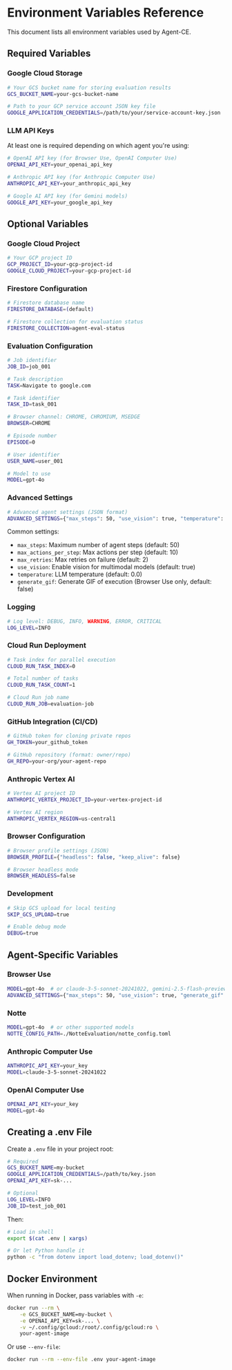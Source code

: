 # Environment Variables Reference

This document lists all environment variables used by Agent-CE.

## Required Variables

### Google Cloud Storage

```bash
# Your GCS bucket name for storing evaluation results
GCS_BUCKET_NAME=your-gcs-bucket-name

# Path to your GCP service account JSON key file
GOOGLE_APPLICATION_CREDENTIALS=/path/to/your/service-account-key.json
```

### LLM API Keys

At least one is required depending on which agent you're using:

```bash
# OpenAI API key (for Browser Use, OpenAI Computer Use)
OPENAI_API_KEY=your_openai_api_key

# Anthropic API key (for Anthropic Computer Use)
ANTHROPIC_API_KEY=your_anthropic_api_key

# Google AI API key (for Gemini models)
GOOGLE_API_KEY=your_google_api_key
```

## Optional Variables

### Google Cloud Project

```bash
# Your GCP project ID
GCP_PROJECT_ID=your-gcp-project-id
GOOGLE_CLOUD_PROJECT=your-gcp-project-id
```

### Firestore Configuration

```bash
# Firestore database name
FIRESTORE_DATABASE=(default)

# Firestore collection for evaluation status
FIRESTORE_COLLECTION=agent-eval-status
```

### Evaluation Configuration

```bash
# Job identifier
JOB_ID=job_001

# Task description
TASK=Navigate to google.com

# Task identifier
TASK_ID=task_001

# Browser channel: CHROME, CHROMIUM, MSEDGE
BROWSER=CHROME

# Episode number
EPISODE=0

# User identifier
USER_NAME=user_001

# Model to use
MODEL=gpt-4o
```

### Advanced Settings

```bash
# Advanced agent settings (JSON format)
ADVANCED_SETTINGS={"max_steps": 50, "use_vision": true, "temperature": 0.0}
```

Common settings:
- `max_steps`: Maximum number of agent steps (default: 50)
- `max_actions_per_step`: Max actions per step (default: 10)
- `max_retries`: Max retries on failure (default: 2)
- `use_vision`: Enable vision for multimodal models (default: true)
- `temperature`: LLM temperature (default: 0.0)
- `generate_gif`: Generate GIF of execution (Browser Use only, default: false)

### Logging

```bash
# Log level: DEBUG, INFO, WARNING, ERROR, CRITICAL
LOG_LEVEL=INFO
```

### Cloud Run Deployment

```bash
# Task index for parallel execution
CLOUD_RUN_TASK_INDEX=0

# Total number of tasks
CLOUD_RUN_TASK_COUNT=1

# Cloud Run job name
CLOUD_RUN_JOB=evaluation-job
```

### GitHub Integration (CI/CD)

```bash
# GitHub token for cloning private repos
GH_TOKEN=your_github_token

# GitHub repository (format: owner/repo)
GH_REPO=your-org/your-agent-repo
```

### Anthropic Vertex AI

```bash
# Vertex AI project ID
ANTHROPIC_VERTEX_PROJECT_ID=your-vertex-project-id

# Vertex AI region
ANTHROPIC_VERTEX_REGION=us-central1
```

### Browser Configuration

```bash
# Browser profile settings (JSON)
BROWSER_PROFILE={"headless": false, "keep_alive": false}

# Browser headless mode
BROWSER_HEADLESS=false
```

### Development

```bash
# Skip GCS upload for local testing
SKIP_GCS_UPLOAD=true

# Enable debug mode
DEBUG=true
```

## Agent-Specific Variables

### Browser Use

```bash
MODEL=gpt-4o  # or claude-3-5-sonnet-20241022, gemini-2.5-flash-preview-05-20
ADVANCED_SETTINGS={"max_steps": 50, "use_vision": true, "generate_gif": false}
```

### Notte

```bash
MODEL=gpt-4o  # or other supported models
NOTTE_CONFIG_PATH=./NotteEvaluation/notte_config.toml
```

### Anthropic Computer Use

```bash
ANTHROPIC_API_KEY=your_key
MODEL=claude-3-5-sonnet-20241022
```

### OpenAI Computer Use

```bash
OPENAI_API_KEY=your_key
MODEL=gpt-4o
```

## Creating a .env File

Create a `.env` file in your project root:

```bash
# Required
GCS_BUCKET_NAME=my-bucket
GOOGLE_APPLICATION_CREDENTIALS=/path/to/key.json
OPENAI_API_KEY=sk-...

# Optional
LOG_LEVEL=INFO
JOB_ID=test_job_001
```

Then:

```bash
# Load in shell
export $(cat .env | xargs)

# Or let Python handle it
python -c "from dotenv import load_dotenv; load_dotenv()"
```

## Docker Environment

When running in Docker, pass variables with `-e`:

```bash
docker run --rm \
    -e GCS_BUCKET_NAME=my-bucket \
    -e OPENAI_API_KEY=sk-... \
    -v ~/.config/gcloud:/root/.config/gcloud:ro \
    your-agent-image
```

Or use `--env-file`:

```bash
docker run --rm --env-file .env your-agent-image
```

